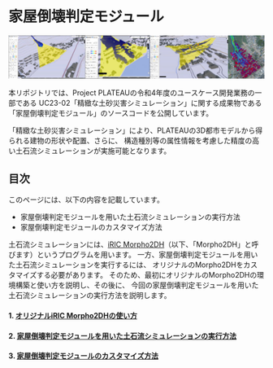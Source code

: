 # 家屋倒壊判定モジュール

![](resources/screenshot_01.jpg)

本リポジトリでは、Project PLATEAUの令和4年度のユースケース開発業務の一部である
UC23-02「精緻な土砂災害シミュレーション」に関する成果物である「家屋倒壊判定モジュール」のソースコードを公開しています。

「精緻な土砂災害シミュレーション」により、PLATEAUの3D都市モデルから得られる建物の形状や配置、さらに、
構造種別等の属性情報を考慮した精度の高い土石流シミュレーションが実施可能となります。

## 目次

このページには、以下の内容を記載しています。

* 家屋倒壊判定モジュールを用いた土石流シミュレーションの実行方法
* 家屋倒壊判定モジュールのカスタマイズ方法

土石流シミュレーションには、[iRIC Morpho2DH](https://i-ric.org/solvers/morpho2dh/)（以下、「Morpho2DH」と呼びます）というプログラムを用います。
一方、家屋倒壊判定モジュールを用いた土石流シミュレーションを実行するには、
オリジナルのMorpho2DHをカスタマイズする必要があります。
そのため、最初にオリジナルのMorpho2DHの環境構築と使い方を説明し、その後に、
今回の家屋倒壊判定モジュールを用いた土石流シミュレーションの実行方法を説明します。

#### 1. [オリジナルiRIC Morpho2DHの使い方](manual/originalSimuHowTo.html)
#### 2. [家屋倒壊判定モジュールを用いた土石流シミュレーションの実行方法](manual/bldgCollapseSimuHowTo.html)
#### 3. [家屋倒壊判定モジュールのカスタマイズ方法](manual/customizeModule.html)
